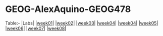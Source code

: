# GEOG-AlexAquino-GEOG478
Table:-
|Labs|
|[week01](lab/week01)|
|[week02](lab/week02)|
|[week03](lab/week03)|
|[week04](lab/week04)|
|[week04](lab/week05)|
|[week05](lab/week06)|
|[week06](lab/week07)|
|[week07](lab/week07)|
|[week08](lab/week08)|

